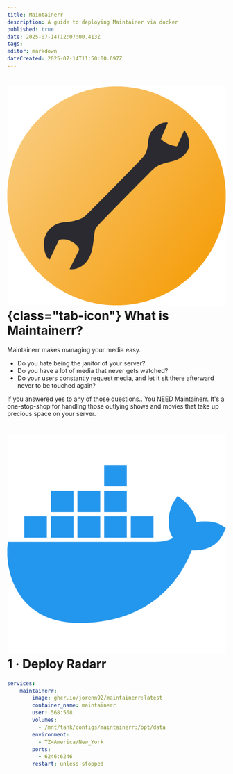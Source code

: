 ```yaml
---
title: Maintainerr
description: A guide to deploying Maintainer via docker
published: true
date: 2025-07-14T12:07:00.413Z
tags: 
editor: markdown
dateCreated: 2025-07-14T11:50:00.697Z
---
```


# ![Radarr](/maintainerr.png){class="tab-icon"} What is Maintainerr?

Maintainerr makes managing your media easy.

- Do you hate being the janitor of your server?
- Do you have a lot of media that never gets watched?
- Do your users constantly request media, and let it sit there afterward never to be touched again?

If you answered yes to any of those questions.. You NEED Maintainerr. It's a one-stop-shop for handling those outlying shows and movies that take up precious space on your server.

# <img src="/docker.png" class="tab-icon"> 1 · Deploy Radarr
```yaml
services:
    maintainerr:
        image: ghcr.io/jorenn92/maintainerr:latest 
        container_name: maintainerr
        user: 568:568
        volumes:
          - /mnt/tank/configs/maintainerr:/opt/data
        environment:
          - TZ=America/New_York
        ports:
          - 6246:6246
        restart: unless-stopped
```